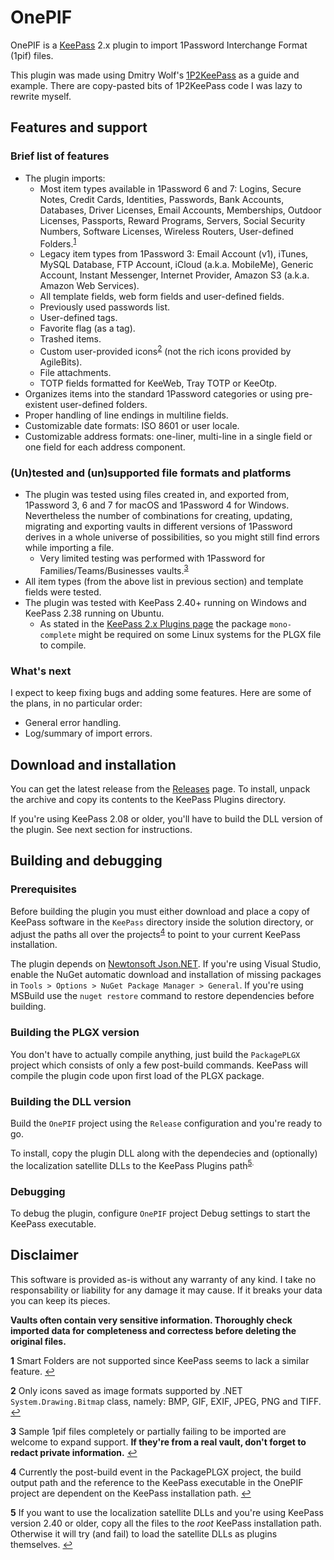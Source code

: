 # OnePIF

OnePIF is a [KeePass](https://keepass.info/) 2.x plugin to import 1Password Interchange Format (1pif) files.

This plugin was made using Dmitry Wolf's [1P2KeePass](https://github.com/diimdeep/1P2KeePass) as a guide and example. There are copy-pasted bits of 1P2KeePass code I was lazy to rewrite myself.

## Features and support

### Brief list of features

* The plugin imports:
  - Most item types available in 1Password 6 and 7: Logins, Secure Notes, Credit Cards, Identities, Passwords, Bank Accounts, Databases, Driver Licenses, Email Accounts, Memberships, Outdoor Licenses, Passports, Reward Programs, Servers, Social Security Numbers, Software Licenses, Wireless Routers, User-defined Folders.<sup id="a1">[1](#f1)</sup>
  - Legacy item types from 1Password 3: Email Account (v1), iTunes, MySQL Database, FTP Account, iCloud (a.k.a. MobileMe), Generic Account, Instant Messenger, Internet Provider, Amazon S3 (a.k.a. Amazon Web Services).
  - All template fields, web form fields and user-defined fields.
  - Previously used passwords list.
  - User-defined tags.
  - Favorite flag (as a tag).
  - Trashed items.
  - Custom user-provided icons<sup id="a2">[2](#f2)</sup> (not the rich icons provided by AgileBits).
  - File attachments.
  - TOTP fields formatted for KeeWeb, Tray TOTP or KeeOtp.
* Organizes items into the standard 1Password categories or using pre-existent user-defined folders.
* Proper handling of line endings in multiline fields.
* Customizable date formats: ISO 8601 or user locale.
* Customizable address formats: one-liner, multi-line in a single field or one field for each address component.

### (Un)tested and (un)supported file formats and platforms

* The plugin was tested using files created in, and exported from, 1Password 3, 6 and 7 for macOS and 1Password 4 for Windows. Nevertheless the number of combinations for creating, updating, migrating and exporting vaults in different versions of 1Password derives in a whole universe of possibilities, so you might still find errors while importing a file.
  - Very limited testing was performed with 1Password for Families/Teams/Businesses vaults.<sup id="a3">[3](#f3)</sup>
* All item types (from the above list in previous section) and template fields were tested.
* The plugin was tested with KeePass 2.40+ running on Windows and KeePass 2.38 running on Ubuntu.
  - As stated in the [KeePass 2.x Plugins page](https://keepass.info/help/v2/plugins.html) the package `mono-complete` might be required on some Linux systems for the PLGX file to compile.

### What's next

I expect to keep fixing bugs and adding some features. Here are some of the plans, in no particular order:

* General error handling.
* Log/summary of import errors.

## Download and installation

You can get the latest release from the [Releases](https://github.com/juanii/OnePIF/releases/latest) page. To install, unpack the archive and copy its contents to the KeePass Plugins directory.

If you're using KeePass 2.08 or older, you'll have to build the DLL version of the plugin. See next section for instructions.

## Building and debugging

### Prerequisites

Before building the plugin you must either download and place a copy of KeePass software in the `KeePass` directory inside the solution directory, or adjust the paths all over the projects<sup id="a4">[4](#f4)</sup> to point to your current KeePass installation.

The plugin depends on [Newtonsoft Json.NET](https://www.newtonsoft.com/). If you're using Visual Studio, enable the NuGet automatic download and installation of missing packages in `Tools > Options > NuGet Package Manager > General`. If you're using MSBuild use the `nuget restore` command to restore dependencies before building.

### Building the PLGX version

You don't have to actually compile anything, just build the `PackagePLGX` project which consists of only a few post-build commands. KeePass will compile the plugin code upon first load of the PLGX package.

### Building the DLL version

Build the `OnePIF` project using the `Release` configuration and you're ready to go.

To install, copy the plugin DLL along with the dependecies and (optionally) the localization satellite DLLs to the KeePass Plugins path<sup id="a5">[5](#f5).

### Debugging

To debug the plugin, configure `OnePIF` project Debug settings to start the KeePass executable.

## Disclaimer

This software is provided as-is without any warranty of any kind. I take no responsability or liability for any damage it may cause. If it breaks your data you can keep its pieces.

**Vaults often contain very sensitive information. Thoroughly check imported data for completeness and correctess before deleting the original files.**

<b id="f1">1</b> Smart Folders are not supported since KeePass seems to lack a similar feature. [:leftwards_arrow_with_hook:](#a1)

<b id="f2">2</b> Only icons saved as image formats supported by .NET `System.Drawing.Bitmap` class, namely: BMP, GIF, EXIF, JPEG, PNG and TIFF. [:leftwards_arrow_with_hook:](#a2)

<b id="f3">3</b> Sample 1pif files completely or partially failing to be imported are welcome to expand support. **If they're from a real vault, don't forget to redact private information.** [:leftwards_arrow_with_hook:](#a3)

<b id="f4">4</b> Currently the post-build event in the PackagePLGX project, the build output path and the reference to the KeePass executable in the OnePIF project are dependent on the KeePass installation path. [:leftwards_arrow_with_hook:](#a4)

<b id="f5">5</b> If you want to use the localization satellite DLLs and you're using KeePass version 2.40 or older, copy all the files to the _root_ KeePass installation path. Otherwise it will try (and fail) to load the satellite DLLs as plugins themselves. [:leftwards_arrow_with_hook:](#a5)
